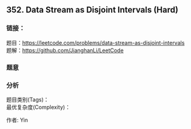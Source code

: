 ## 352. Data Stream as Disjoint Intervals (Hard)

### **链接**：
题目：https://leetcode.com/problems/data-stream-as-disjoint-intervals  
题解：https://github.com/JianghanLi/LeetCode

### **题意**



### **分析**  
题目类别(Tags)：  
最优复杂度(Complexity)：  



作者: Yin
